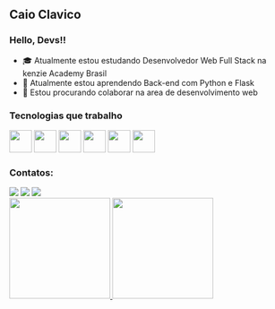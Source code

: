## Caio Clavico
### Hello, Devs!!

- :mortar_board: Atualmente estou estudando Desenvolvedor Web Full Stack na kenzie Academy Brasil
- 🌱 Atualmente estou aprendendo Back-end com Python e Flask
- 👯 Estou procurando colaborar na area de desenvolvimento web

### Tecnologias que trabalho

<div>
  <img src="https://cdn.jsdelivr.net/gh/devicons/devicon/icons/javascript/javascript-original.svg" width="40" height="40"/>
  <img src="https://cdn.jsdelivr.net/gh/devicons/devicon/icons/react/react-original-wordmark.svg" width="40" height="40"/>
  <img src="https://cdn.jsdelivr.net/gh/devicons/devicon/icons/css3/css3-original-wordmark.svg" width="40" height="40"/>
  <img src="https://cdn.jsdelivr.net/gh/devicons/devicon/icons/html5/html5-original-wordmark.svg" width="40" height="40"/>
  <img src="https://cdn.jsdelivr.net/gh/devicons/devicon/icons/python/python-original-wordmark.svg" width="40" height="40"/>
  <img src="https://cdn.jsdelivr.net/gh/devicons/devicon/icons/flask/flask-original-wordmark.svg" width="40" height="40"/>
</div>

### Contatos:

<div>
  <a href="https://instagram.com/caioclavico" target="_blank"><img src="https://img.shields.io/badge/-Instagram-%23E4405F?style=for-the-badge&logo=instagram&logoColor=white" target="_blank"></a>
  <a href = "mailto:caiohclavico@gmail.com"><img src="https://img.shields.io/badge/Gmail-D14836?style=for-the-badge&logo=gmail&logoColor=white" target="_blank"></a>
  <a href="https://www.linkedin.com/in/caioclavico" target="_blank"><img src="https://img.shields.io/badge/-LinkedIn-%230077B5?style=for-the-badge&logo=linkedin&logoColor=white" target="_blank"></a>   
</div>

<div>
  <a href="https://github.com/caioclavico">
  <img height="180em" src="https://github-readme-stats.vercel.app/api/top-langs/?username=caioclavico&layout=compact&langs_count=7&theme=dracula"/>
  <img height="180em" src="https://github-readme-stats.vercel.app/api?username=caioclavico&show_icons=true&theme=dracula&include_all_commits=true&count_private=true"/>
</div>
